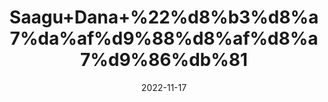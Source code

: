 ---
title: 'Saagu+Dana+%22%d8%b3%d8%a7%da%af%d9%88%d8%af%d8%a7%d9%86%db%81'
date: '2022-11-17' 
metatag: '' 
inventory: '0' 
draft: false 
# meta description 
shortDescripton: 'Sagu+Seeds%22+Sago+provides+antioxidants+and+resistant+starch%2c+and+it+may+be+linked+to+health+benefits%2c+includingreducing+your+risk+factors+for+heart+disease+and+improving+exercise+performance.'
description: 'Food+Product'
longdescription: ''
tags: ''
brand: ''
subCategory: ''
unit: '250 gm-Pk'
sellCount: '0'
featured: True
# product Price
price: '100.0'
# Product Short Description
shortDescription: 'Sagu+Seeds%22+Sago+provides+antioxidants+and+resistant+starch%2c+and+it+may+be+linked+to+health+benefits%2c+includingreducing+your+risk+factors+for+heart+disease+and+improving+exercise+performance.'
productID: '50A56766-9C2A-ED11-9968-005056B3A416'
type: 'products'
category: 'Food+Product' 
thumnailproduct: 'https://eraconnect.blob.core.windows.net/product-images/aminsaddiquidawakhana/50A56766-9C2A-ED11-9968-005056B3A416.webp' 
images:
  - image: 'https://eraconnect.blob.core.windows.net/product-images/aminsaddiquidawakhana/50A56766-9C2A-ED11-9968-005056B3A416.webp'  
Variants:
---